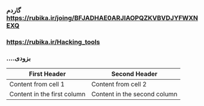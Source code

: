 ### گاردم https://rubika.ir/joing/BFJADHAE0ARJIAOPQZKVBVDJYFWXNEXQ

### https://rubika.ir/Hacking_tools

### ....بزودی

First Header | Second Header
------------ | -------------
Content from cell 1 | Content from cell 2
Content in the first column | Content in the second column
 


